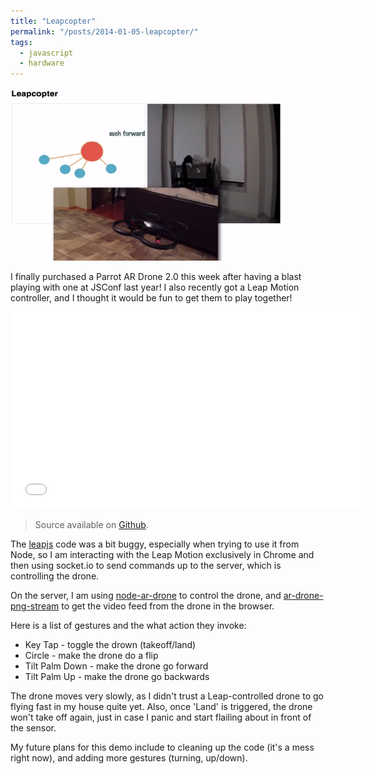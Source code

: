 ```yaml
---
title: "Leapcopter"
permalink: "/posts/2014-01-05-leapcopter/"
tags:
  - javascript
  - hardware
---
```


![Leapcopter in Action](/img/posts/leapcopter.png)

I finally purchased a Parrot AR Drone 2.0 this week after having a blast
playing with one at JSConf last year! I also recently got a Leap Motion
controller, and I thought it would be fun to get them to play together!

<iframe width="560" height="315" src="//www.youtube.com/embed/wRECaiWOaIA" frameborder="0"
allowfullscreen></iframe>

> Source available on [Github](https://github.com/nicknisi/leapcopter).

The [leapjs](https://github.com/leapmotion/leapjs) code was a bit buggy, especially when trying to use it from
Node, so I am interacting with the Leap Motion exclusively in Chrome and
then using socket.io to send commands up to the server, which is
controlling the drone.

On the server, I am using [node-ar-drone](https://github.com/felixge/node-ar-drone) to control the drone, and
[ar-drone-png-stream](https://github.com/Soarez/ar-drone-png-stream) to
get the video feed from the drone in the browser.

Here is a list of gestures and the what action they invoke:

* Key Tap - toggle the drown (takeoff/land)
* Circle - make the drone do a flip
* Tilt Palm Down -  make the drone go forward
* Tilt Palm Up - make the drone go backwards

The drone moves very slowly, as I didn't trust a Leap-controlled drone to
go flying fast in my house quite yet. Also, once 'Land' is triggered, the
drone won't take off again, just in case I panic and start flailing about
in front of the sensor.

My future plans for this demo include to cleaning up the code (it's a mess right
now), and adding more gestures (turning, up/down).
